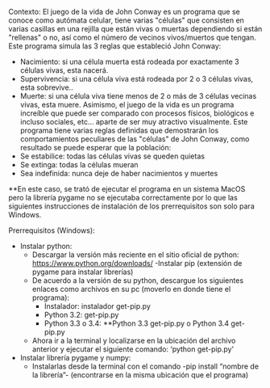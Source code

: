 Contexto:
El juego de la vida de John Conway es un programa que se conoce como autómata celular, tiene varias "células" que consisten en varias casillas en una rejilla que están vivas o muertas 
dependiendo si están "rellenas" o no, así como el número de vecinos vivos/muertos que tengan.
Este programa simula las 3 reglas que estableció John Conway: 
- Nacimiento: si una célula muerta está rodeada por exactamente 3 células vivas, esta nacerá.
- Supervivencia: si una célula viva está rodeada por 2 o 3 células vivas, esta sobrevive..
- Muerte: si una célula viva tiene menos de 2 o más de 3 células vecinas vivas, esta muere. 
Asimismo, el juego de la vida es un programa increíble que puede ser comparado con procesos físicos, biológicos e incluso sociales, etc... aparte de ser muy atractivo visualmente. 
Este programa tiene varias reglas definidas que demostrarán los comportamientos peculiares de las "células" de John Conway, como resultado se puede esperar que la población: 
- Se estabilice: todas las células vivas se queden quietas
- Se extinga: todas la células mueran
- Sea indefinida: nunca deje de haber nacimientos y muertes

**En este caso, se trató de ejecutar el programa en un sistema MacOS pero la librería pygame no se ejecutaba correctamente por lo que las siguientes instrucciones de instalación de 
los prerrequisitos son solo para Windows.

Prerrequisitos (Windows):
- Instalar python:
    - Descargar la versión más reciente en el sitio oficial de python: https://www.python.org/downloads/
-Instalar pip (extensión de pygame para instalar librerías)
    - De acuerdo a la versión de su python, descargue los siguientes enlaces como archivos en su pc (moverlo en donde tiene el programa):
        - Instalador: instalador get-pip.py
        - Python 3.2: get-pip.py
        - Python 3.3 o 3.4: 
**Python 3.3 get-pip.py o Python 3.4 get-pip.py
    - Ahora ir a la terminal y localizarse en la ubicación del archivo anterior y ejecutar el siguiente comando: ‘python get-pip.py’
- Instalar librería pygame y numpy:
    - Instalarlas desde la terminal con el comando -pip install “nombre de la librería”- (encontrarse en la misma ubicación que el programa)
